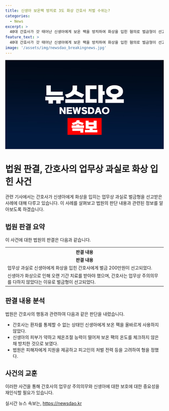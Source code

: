 ```yaml
---
title: 신생아 보온팩 방치로 3도 화상 간호사 처벌 수위는?
categories:
  - News
excerpt: >
  40대 간호사가 갓 태어난 신생아에게 보온 팩을 방치하여 화상을 입힌 혐의로 벌금형이 선고됐다. 간호사는 환자의 체온을 확인하지 않고 보온 팩의 온도나 위치를 확인하지 않아 업무상 주의의무를 다하지 않았다는 이유로 혐의가 인정됐다. 신생아의 미숙하고 미약한 체온조절 능력을 감안해서 피고인은 사고를 예방할 수 있었으며, 병원은 피해자에게 위자료와 치료비를 지급했고 피고인에게 처벌 전력이 없는 점을 고려해 벌금형이 선고됐다.
feature_text: >
  40대 간호사가 갓 태어난 신생아에게 보온 팩을 방치하여 화상을 입힌 혐의로 벌금형이 선고됐다. 간호사는 환자의 체온을 확인하지 않고 보온 팩의 온도나 위치를 확인하지 않아 업무상 주의의무를 다하지 않았다는 이유로 혐의가 인정됐다. 신생아의 미숙하고 미약한 체온조절 능력을 감안해서 피고인은 사고를 예방할 수 있었으며, 병원은 피해자에게 위자료와 치료비를 지급했고 피고인에게 처벌 전력이 없는 점을 고려해 벌금형이 선고됐다.
image: '/assets/img/newsdao_breakingnews.jpg'
---
```


<p><img src="/assets/img/newsdao_breakingnews.jpg" alt="pcversion 속보" /></p>

<h1>법원 판결, 간호사의 업무상 과실로 화상 입힌 사건</h1>

<p data-ke-size="size16">관련 기사에서는 간호사가 신생아에게 화상을 입히는 업무상 과실로 벌금형을 선고받은 사례에 대해 다루고 있습니다. 이 사례를 살펴보고 법원의 판단 내용과 관련된 정보를 알아보도록 하겠습니다.</p>

<h2>법원 판결 요약</h2>

<p data-ke-size="size16">이 사건에 대한 법원의 판결은 다음과 같습니다.</p>

<table>
  <tr>
    <th>판결 내용</th>
  </tr>
  <tr>
    <td style="text-align: center; height: 17px;"><b>판결 내용</b></td>
  </tr>
  <tr>
    <td>업무상 과실로 신생아에게 화상을 입힌 간호사에게 벌금 200만원이 선고되었다.</td>
  </tr>
  <tr>
    <td>신생아가 화상으로 인해 오랜 기간 치료를 받아야 했으며, 간호사는 업무상 주의의무를 다하지 않았다는 이유로 벌금형이 선고되었다.</td>
  </tr>
</table>

<h2>판결 내용 분석</h2>

<p data-ke-size="size16">법원은 간호사의 행동과 관련하여 다음과 같은 판단을 내렸습니다.</p>

<ul>
  <li>간호사는 환자를 통제할 수 없는 상태인 신생아에게 보온 팩을 올바르게 사용하지 않았다.</li>
  <li>신생아의 피부가 약하고 체온조절 능력이 떨어져 보온 팩의 온도를 체크하지 않은 채 방치한 것으로 보였다.</li>
  <li>법원은 피해자에게 지원을 제공하고 피고인의 처벌 전력 등을 고려하여 형을 정했다.</li>
</ul>

<h2>사건의 교훈</h2>

<p data-ke-size="size16">이러한 사건을 통해 간호사의 업무상 주의의무와 신생아에 대한 보호에 대한 중요성을 재인식할 필요가 있습니다.</p>
실시간 뉴스 속보는, <a href="https://newsdao.kr" rel="dofollow">https://newsdao.kr</a>



